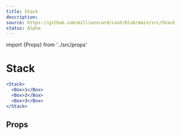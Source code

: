```yaml
---
title: Stack
description:
source: https://github.com/millionscard/cash/blob/main/src/Stack
status: Alpha
---
```


import {Props} from '../src/props'

# Stack

```jsx
<Stack>
  <Box>1</Box>
  <Box>2</Box>
  <Box>3</Box>
</Stack>
```

## Props

<Props of="Stack" />
